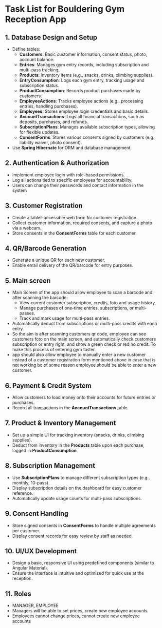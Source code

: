 # Task List for Bouldering Gym Reception App

## 1. Database Design and Setup
- Define tables:
  - **Customers**: Basic customer information, consent status, photo, account balance.
  - **Entries**: Manages gym entry records, including subscription and multi-pass tracking.
  - **Products**: Inventory items (e.g., snacks, drinks, climbing supplies).
  - **EntryConsumption**: Logs each gym entry, tracking usage and subscription status.
  - **ProductConsumption**: Records product purchases made by customers.
  - **EmployeeActions**: Tracks employee actions (e.g., processing entries, handling purchases).
  - **Employees**: Stores employee login credentials and basic details.
  - **AccountTransactions**: Logs all financial transactions, such as deposits, purchases, and refunds.
  - **SubscriptionPlans**: Manages available subscription types, allowing for flexible updates.
  - **ConsentForms**: Stores various consents signed by customers (e.g., liability waiver, photo consent).
- Use **Spring Hibernate** for ORM and database management.

## 2. Authentication & Authorization
- Implement employee login with role-based permissions.
- Log all actions tied to specific employees for accountability.
- Users can change their passwords and contact information in the system

## 3. Customer Registration
- Create a tablet-accessible web form for customer registration.
- Collect customer information, required consents, and capture a photo via a webcam.
- Store consents in the **ConsentForms** table for each customer.

## 4. QR/Barcode Generation
- Generate a unique QR for each new customer.
- Enable email delivery of the QR/barcode for entry purposes.

## 5. Main screen
- Main Screen of the app should allow employee to scan a barcode and after scanning the barcode:
  - View current customer subscription, credits, foto and usage history.
  - Manage purchases of one-time entries, subscriptions, or multi-passes.
  - Track and mark usage for multi-pass entries.
- Automatically deduct from subscriptions or multi-pass credits with each entry.
- So the aim is after scanning customers qr code, employee can see customers foto on the main screen, and automatically check customers subscription or entry right, and show a green check or red no credit. To make this process of entering gym faster.
- app should also allow employee to manually enter a new customer instead of a customer registration form mentioned above in case that is not working bc of some reason employee should be able to enter a new customer.

## 6. Payment & Credit System
- Allow customers to load money onto their accounts for future entries or purchases.
- Record all transactions in the **AccountTransactions** table. 

## 7. Product & Inventory Management
- Set up a simple UI for tracking inventory (snacks, drinks, climbing supplies).
- Deduct from inventory in the **Products** table upon each purchase, logged in **ProductConsumption**.

## 8. Subscription Management
- Use **SubscriptionPlans** to manage different subscription types (e.g., monthly, 10-pass).
- Display subscription details on the dashboard for easy customer reference.
- Automatically update usage counts for multi-pass subscriptions.

## 9. Consent Handling
- Store signed consents in **ConsentForms** to handle multiple agreements per customer.
- Display consent records for easy review by staff as needed.

## 10. UI/UX Development
- Design a basic, responsive UI using predefined components (similar to Angular Material).
- Ensure the interface is intuitive and optimized for quick use at the reception.

## 11. Roles
- MANAGER, EMPLOYEE
- Managers will be able to set prices, create new employee accounts
- Employees cannot change prices, cannot create new employee accounts

